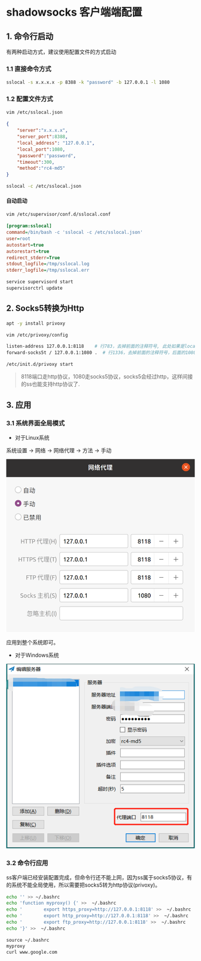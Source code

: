 # shadowsocks 客户端端配置

## 1. 命令行启动

有两种启动方式，建议使用配置文件的方式启动

### 1.1 直接命令方式

```bash
sslocal -s x.x.x.x -p 8388 -k "password" -b 127.0.0.1 -l 1080
```

### 1.2 配置文件方式

```bash
vim /etc/sslocal.json
```

```json
{
    "server":"x.x.x.x",
    "server_port":8388,
    "local_address": "127.0.0.1",
    "local_port":1080,
    "password":"password",
    "timeout":300,
    "method":"rc4-md5"
}
```

```bash
sslocal -c /etc/sslocal.json
```

#### 自动启动

```bash
vim /etc/supervisor/conf.d/sslocal.conf
```

```ini
[program:sslocal]
command=/bin/bash -c 'sslocal -c /etc/sslocal.json'
user=root
autostart=true
autorestart=true
redirect_stderr=True
stdout_logfile=/tmp/sslocal.log
stderr_logfile=/tmp/sslocal.err
```

```bash
service supervisord start
supervisorctrl update
```

## 2. Socks5转换为Http

```bash
apt -y install privoxy
```

```bash
vim /etc/privoxy/config
```

```bash
listen-address 127.0.0.1:8118    # 行783，去掉前面的注释符号, 此处如果是localhost，请改为127.0.0.1，因为可能最后是ipv6的地址，导致127.0.0.1不可用
forward-socks5t / 127.0.0.1:1080 .  # 行1336，去掉前面的注释符号，后面的1080端口要对应ss服务里面的配置，要一致
```

```bash
/etc/init.d/privoxy start
```

> 8118端口走http协议，1080走socks5协议，socks5会经过http，这样间接的ss也能支持http协议了.

## 3. 应用

### 3.1 系统界面全局模式

- 对于Linux系统

系统设置 -> 网络 -> 网络代理 -> 方法 -> 手动

![001](001.png)

应用到整个系统即可。

- 对于Windows系统

![002](002.png)


### 3.2 命令行应用

ss客户端已经安装配置完成，但命令行还不能上网，因为ss属于socks5协议，有的系统不能全局使用，所以需要把socks5转为http协议(privoxy)。

```bash
echo '' >> ~/.bashrc
echo 'function myproxy() {' >>  ~/.bashrc
echo '        export https_proxy=http://127.0.0.1:8118' >>  ~/.bashrc
echo '        export http_proxy=http://127.0.0.1:8118' >>  ~/.bashrc
echo '        export ftp_proxy=http://127.0.0.1:8118' >>  ~/.bashrc
echo '}' >>  ~/.bashrc
```



```
source ~/.bashrc
myproxy
curl www.google.com
```


